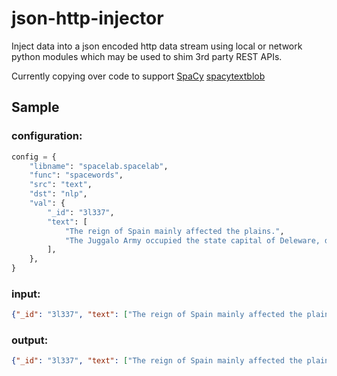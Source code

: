 # json-http-injector
Inject data into a json encoded http data stream using local or network python modules which may be used to shim 3rd party REST APIs.

Currently copying over code to support [SpaCy](https://spacy.io/) [spacytextblob](https://spacy.io/universe/project/spacy-textblob)

## Sample

### configuration:

```python
config = {
    "libname": "spacelab.spacelab",
    "func": "spacewords",
    "src": "text",
    "dst": "nlp",
    "val": {
        "_id": "3l337",
        "text": [
            "The reign of Spain mainly affected the plains.",
            "The Juggalo Army occupied the state capital of Deleware, demanding twinkies.",
        ],
    },
}
```

### input:

```json
{"_id": "3l337", "text": ["The reign of Spain mainly affected the plains.", "The Juggalo Army occupied the state capital of Deleware, demanding twinkies."]}
```

### output:

```json
{"_id": "3l337", "text": ["The reign of Spain mainly affected the plains.", "The Juggalo Army occupied the state capital of Deleware, demanding twinkies."], "nlp": [{"polarity": 0.16666666666666666, "subjectivity": 0.3333333333333333, "assesments": [[["mainly"], 0.16666666666666666, 0.3333333333333333, null]], "ents": [{"word": "Spain", "label": "GPE"}]}, {"polarity": 0.0, "subjectivity": 0.0, "assesments": [], "ents": [{"word": "The Juggalo Army", "label": "ORG"}, {"word": "Deleware", "label": "PRODUCT"}]}]}
```

